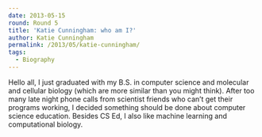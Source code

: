 ```yaml
---
date: 2013-05-15
round: Round 5
title: 'Katie Cunningham: who am I?'
author: Katie Cunningham
permalink: /2013/05/katie-cunningham/
tags:
  - Biography
---
```

Hello all, I just graduated with my B.S. in computer science and molecular and cellular biology (which are more similar than you might think). After too many late night phone calls from scientist friends who can&#8217;t get their programs working, I decided something should be done about computer science education. Besides CS Ed, I also like machine learning and computational biology.

